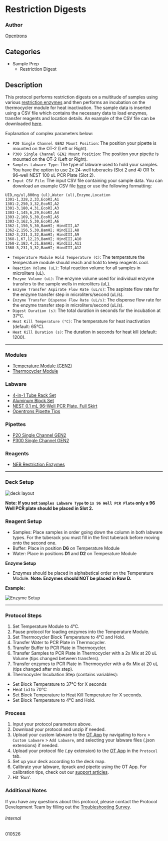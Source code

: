 # Restriction Digests

### Author
[Opentrons](https://opentrons.com/)



## Categories
* Sample Prep
	* Restriction Digest

## Description
This protocol performs restriction digests on a multitude of samples using various [restriction enzymes](https://www.neb.com/products/restriction-endonucleases/restriction-endonucleases?gclid=EAIaIQobChMInsuBgInC8QIVeXxvBB06IAdAEAAYASAAEgIWHvD_BwE) and then performs an incubation on the thermocycler module for heat inactivation. The sample data is inserted using a CSV file which contains the necessary data to load enzymes, transfer reagents and location details. An example of the CSV file can be downloaded [here](https://opentrons-protocol-library-website.s3.amazonaws.com/custom-README-images/010526/Table1.csv).

Explanation of complex parameters below:
* `P20 Single Channel GEN2 Mount Position`: The position your pipette is mounted on the OT-2 (Left or Right).
* `P300 Single Channel GEN2 Mount Position`: The position your pipette is mounted on the OT-2 (Left or Right).
* `Samples Labware Type`: The type of labware used to hold your samples. You have the option to use 2x 24-well tuberacks (Slot 2 and 4) OR 1x 96-well NEST 100 uL PCR Plate (Slot 2).
* `Input CSV File`: The input CSV file containing your sample data. You can download an example CSV file [here](https://opentrons-protocol-library-website.s3.amazonaws.com/custom-README-images/010526/Table1.csv) or use the following formatting:
```
UID,ng/ul,800ng (ul),Water (ul),Enzyme,Location
1301-1,328,2,33,EcoRI,A1
1301-2,250,3,32,EcoRI,A2
1301-3,180,4,31,EcoRI,A3
1303-1,145,6,29,EcoRI,A4
1303-2,169,5,30,EcoRI,A5
1303-3,162,5,30,EcoRI,A6
1362-1,150,5,30,BamHI; HindIII,A7
1362-2,156,5,30,BamHI; HindIII,A8
1362-3,231,3,32,BamHI; HindIII,A9
1368-1,67,12,23,BamHI; HindIII,A10
1368-2,183,4,31,BamHI; HindIII,A11
1368-3,231,3,32,BamHI; HindIII,A12
```
* `Temperature Module Hold Temperature (C)`: The temperature the temperature module should reach and hold to keep reagents cool. 
* `Reaction Volume (uL)`: Total reaction volume for all samples in microliters (uL).
* `Enzyme Volume (uL)`: The enzyme volume used for individual enzyme transfers to the sample wells in microliters (uL).
* `Enzyme Transfer Aspirate Flow Rate (uL/s)`: The aspirate flow rate for the enzyme transfer step in microliters/second (uL/s).
* `Enzyme Transfer Dispense Flow Rate (uL/s)`: The dispense flow rate for the enzyme transfer step in microliters/second (uL/s).
* `Digest Duration (s)`: The total duration in seconds for the incubation at 37°C.
* `Heat Kill Temperature (°C)`: The temperature for heat inactivation (default: 65°C).
* `Heat Kill Duration (s)`: The duration in seconds for heat kill (default: 1200).

---

### Modules
* [Temperature Module (GEN2)](https://shop.opentrons.com/collections/hardware-modules/products/tempdeck)
* [Thermocycler Module](https://shop.opentrons.com/collections/hardware-modules/products/thermocycler-module)

### Labware
* [4-in-1 Tube Rack Set](https://shop.opentrons.com/collections/racks-and-adapters/products/tube-rack-set-1)
* [Aluminum Block Set](https://shop.opentrons.com/collections/racks-and-adapters/products/aluminum-block-set)
* [NEST 0.1 mL 96-Well PCR Plate, Full Skirt](https://shop.opentrons.com/collections/lab-plates/products/nest-0-1-ml-96-well-pcr-plate-full-skirt)
* [Opentrons Pipette Tips](https://shop.opentrons.com/collections/opentrons-tips)

### Pipettes
* [P20 Single Channel GEN2](https://shop.opentrons.com/collections/ot-2-robot/products/single-channel-electronic-pipette?variant=31059478970462)
* [P300 Single Channel GEN2](https://shop.opentrons.com/collections/ot-2-robot/products/single-channel-electronic-pipette?variant=5984549109789)

### Reagents
* [NEB Restriction Enzymes](https://www.neb.com/products/restriction-endonucleases/restriction-endonucleases?gclid=EAIaIQobChMInsuBgInC8QIVeXxvBB06IAdAEAAYASAAEgIWHvD_BwE)

---

### Deck Setup

![deck layout](https://opentrons-protocol-library-website.s3.amazonaws.com/custom-README-images/010526/010526_layout.png)

**Note: If you set `Samples Labware Type` to `1x 96 Well PCR Plate` only a 96 Well PCR plate should be placed in Slot 2.**

### Reagent Setup
* Samples: Place samples in order going down the column in both labware types. For the tuberack you must fill in the first tuberack before moving onto the second one.
* Buffer: Place in position **D6** on Temperature Module
* Water: Place in positions **D1** and **D2** on Temperature Module

**Enzyme Setup**

* Enzymes should be placed in alphabetical order on the Temperature Module. **Note: Enzymes should NOT be placed in Row D.**

**Example:**

![Enzyme Setup](https://opentrons-protocol-library-website.s3.amazonaws.com/custom-README-images/010526/enzyme_setup.png)

---

### Protocol Steps
1. Set Temperature Module to 4°C.
2. Pause protocol for loading enzymes into the Temperature Module.
3. Set Thermocycler Block Temperature to 4°C and Hold.
4. Transfer Water to PCR Plate in Thermocycler.
5. Transfer Buffer to PCR Plate in Thermocycler.
6. Transfer Samples to PCR Plate in Thermocycler with a 2x Mix at 20 uL Volume (tips changed between transfers).
7. Transfer enzymes to PCR Plate in Thermocycler with a 6x Mix at 20 uL (tips changed after mix step).
8. Thermocycler Incubation Step (contains variables):
* Set Block Temperature to 37°C for X seconds
* Heat Lid to 70°C 
* Set Block Temperature to Heat Kill Temperature for X seconds.
* Set Block Temperature to 4°C and Hold.


### Process
1. Input your protocol parameters above.
2. Download your protocol and unzip if needed.
3. Upload your custom labware to the [OT App](https://opentrons.com/ot-app) by navigating to `More` > `Custom Labware` > `Add Labware`, and selecting your labware files (.json extensions) if needed.
4. Upload your protocol file (.py extension) to the [OT App](https://opentrons.com/ot-app) in the `Protocol` tab.
5. Set up your deck according to the deck map.
6. Calibrate your labware, tiprack and pipette using the OT App. For calibration tips, check out our [support articles](https://support.opentrons.com/en/collections/1559720-guide-for-getting-started-with-the-ot-2).
7. Hit 'Run'.

### Additional Notes
If you have any questions about this protocol, please contact the Protocol Development Team by filling out the [Troubleshooting Survey](https://protocol-troubleshooting.paperform.co/).

###### Internal
010526